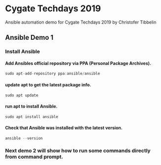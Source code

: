 # Cygate Techdays 2019
Ansible automation demo for Cygate Techdays 2019 by Christofer Tibbelin

## Ansible Demo 1

### Install Ansible

#### Add Ansibles official repository via PPA (Personal Package Archives).
```C
sudo apt-add-repository ppa:ansible/ansible
```

#### update apt to get the latest package info.
```C
sudo apt update
```

#### run apt to install Ansible.
```C
sudo apt install ansible
```

#### Check that Ansible was installed with the latest version.
```C
ansible --version
```

### Next demo 2 will show how to run some commands directly from command prompt.
